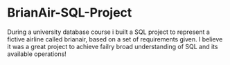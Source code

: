 # BrianAir-SQL-Project
During a university database course i built a SQL project to represent a fictive airline called brianair, based on a set of requirements given. I believe it was a great project to achieve failry broad understanding of SQL and its available operations!
